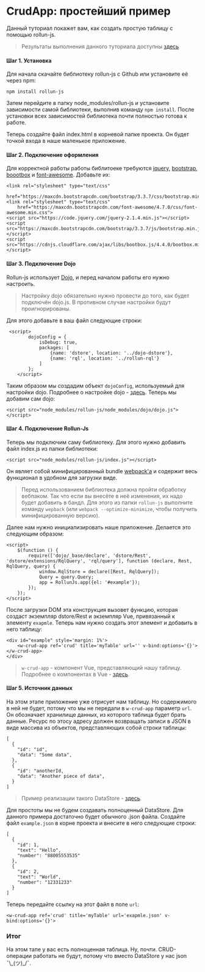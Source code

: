 # CrudApp: простейший пример
Данный туториал покажет вам, как создать простую таблицу с помощью rollun-js. 
> Результаты выполнения данного туториала доступны [здесь](https://github.com/rollun-com/rollun-js/tree/master/examples)
#### Шаг 1. Установка
Для начала скачайте библиотеку rollun-js c Github или установите её через
npm:

    npm install rollun-js

Затем перейдите в папку node_modules/rollun-js и установите зависимости самой библиотеки,
выполнив команду `npm install`.
После установки всех зависимостей библиотека почти полностью готова к работе.

Теперь создайте файл index.html в корневой папке проекта. Он будет точкой
входа в наше маленькое приложение.
#### Шаг 2. Подключение оформления
Для корректной работы работы библитоеке требуются [jquery](https://jquery.com/), 
[bootstrap](https://getbootstrap.com/), [boootbox](http://bootboxjs.com/) и 
[font-awesome](http://fontawesome.io/). Добавьте их:
```
<link rel="stylesheet" type="text/css"
    href="https://maxcdn.bootstrapcdn.com/bootstrap/3.3.7/css/bootstrap.min.css">
<link rel="stylesheet" type="text/css"
    href="https://maxcdn.bootstrapcdn.com/font-awesome/4.7.0/css/font-awesome.min.css">
<script src="https://code.jquery.com/jquery-2.1.4.min.js"></script>
<script src="https://maxcdn.bootstrapcdn.com/bootstrap/3.3.7/js/bootstrap.min.js"></script>
<script src="https://cdnjs.cloudflare.com/ajax/libs/bootbox.js/4.4.0/bootbox.min.js"></script>
```
#### Шаг 3. Подключение Dojo
Rollun-js использует [Dojo](https://dojotoolkit.org/), и перед началом работы
его нужно настроить. 
> Настройку dojo обязательно нужно провести до того, как будет подключён dojo.js. В противном случае 
настройки будут проигнорированы.

Для этого добавьте в ваш файл следующие строки:
```
 <script>
        dojoConfig = {
            isDebug: true,
            packages: [
                {name: 'dstore', location: '../dojo-dstore'},
                {name: 'rql', location: '../rollun-rql'}
            ]
        };
    </script>
```
Таким образом мы создадим объект `dojoConfig`, используемый для настройки
dojo. Подробнее о настройке dojo - [здесь](https://dojotoolkit.org/reference-guide/1.10/dojo/_base/config.html).
Теперь мы добавим сам dojo:
 ```
<script src="node_modules/rollun-js/node_modules/dojo/dojo.js"></script>
 ```
#### Шаг 4. Подключение Rollun-Js

Теперь мы подключим саму библиотеку. Для этого нужно добавить файл index.js из папки библиотеки:
```
<script src="node_modules/rollun-js/index.js"></script>
```
Он являет собой минифицированный bundle [webpack'a](https://webpack.js.org/)
и содержит весь функционал в удобном для загрузки виде. 

> Перед использованием библиотека должна пройти обработку вебпаком. Так что 
если вы внесёте в неё изменения, их надо будет добавить в бандл. Для этого из папки 
`rollun-js` выполните команду `wepback` (или `webpack --optimize-minimize`, чтобы 
получить минифицированную версию).  

Далее нам нужно инициализировать наше приложение. Делается это следующим образом:
```
<script>
    $(function () {
        require(['dojo/_base/declare', 'dstore/Rest', 'dstore/extensions/RqlQuery', 'rql/query'], function (declare, Rest, RqlQuery, query) {
            window.RqlStore = declare([Rest, RqlQuery]);
            Query = query.Query;
            app = RollunJs.app({el: '#example'});
        });
    });
</script>
```
После загрузки DOM эта конструкция вызовет функцию, которая создаст экземпляр dstore/Rest
и экземпляр Vue, привязанный к элементу `exapmle`. Теперь нам нужно создать
этот элемент и добавить в него таблицу:
```
<div id="example" style='margin: 1%'>
    <w-crud-app ref='crud' title='myTable' url='' v-bind:options='{}'></w-crud-app>
</div>
```
> `w-crud-app` - компонент Vue, представляющий нашу таблицу. Подробнее о компонентах 
в Vue - [здесь](https://ru.vuejs.org/v2/guide/components.html).

#### Шаг 5. Источник данных
На этом этапе приложение уже отрисует нам таблицу. Но содержимого в ней не будет,
потому что мы не передали в `w-crud-app` параметр `url`. Он обозначает хранилище данных, 
из которого таблица будет брать данные. Ресурс по этосу адресу должен возвращать записи 
в JSON в виде массива из объектов, представляющих собой строки таблицы:
```
[
  {
    "id": "id",
    "data": "Some data",
  },
  {
    "id": "anotherId,
    "data": "Another piece of data",
  }
]
```
> Пример реализации такого DataStore - [здесь](https://github.com/rollun-com/rollun-datastore).

Для простоты мы не будем создавать полноценный DataStore. Для данного примера
достаточно будет обычного .json файла. Создайте файл `example.json` в корне
проекта и внесите в него следующие строки:
```
[
  {
    "id": 1,
    "text": "Hello",
    "number": "88005553535"
  },
  {
    "id": 2,
    "text": "World",
    "number": "12331233"
  }
]
```
Теперь передайте ссылку на этот файл в поле `url`:

    <w-crud-app ref='crud' title='myTable' url='exapmle.json' v-bind:options='{}'>
    
### Итог    
На этом тапе у вас есть полноценная таблица. Ну, почти. CRUD-операции работать не будут,
потому что вместо DataStore у нас json ¯\\\_(ツ)_/¯.
